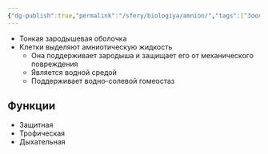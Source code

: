```yaml
---
{"dg-publish":true,"permalink":"/sfery/biologiya/amnion/","tags":["Зоология"]}
---
```


- Тонкая зародышевая оболочка
- Клетки выделяют амниотическую жидкость
	- Она поддерживает зародыша и защищает его от механического повреждения
	- Является водной средой
	- Поддерживает водно-солевой гомеостаз
## Функции 
- Защитная 
- Трофическая 
- Дыхательная 